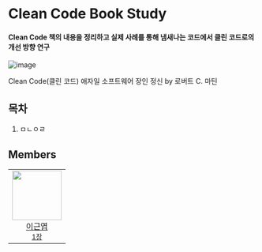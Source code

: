 # Clean Code Book Study

#### Clean Code 책의 내용을 정리하고 실제 사례를 통해 냄새나는 코드에서 클린 코드로의 개선 방향 연구

![image](https://user-images.githubusercontent.com/3814234/152174049-e28afca9-14b1-4d3a-9437-034fe684958f.png)

Clean Code(클린 코드) 애자일 소프트웨어 장인 정신 by 로버트 C. 마틴


## 목차

1. ㅁㄴㅇㄹ


## Members



<table>
  <tr>
    <td align="center"><a href="https://github.com/keunyop"><img src="https://avatars.githubusercontent.com/u/3814234?v=4?s=100" width="100px;" alt=""/><br />이근엽</a><br /><sub><a href="https://github.com/iluwatar/java-design-patterns/commits?author=ShivanshCharak" title="Code">1장</a></sub></td>
  </tr>
</table>

